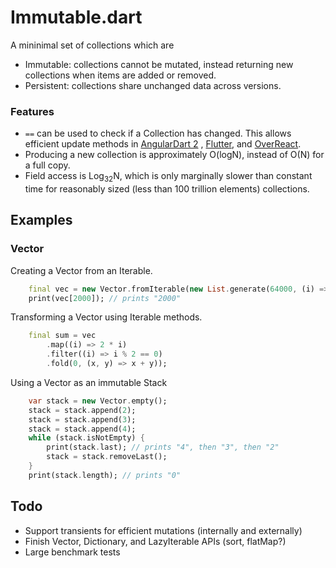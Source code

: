 # Immutable.dart
A mininimal set of collections which are
* Immutable: collections cannot be mutated, instead returning new collections when items are added or removed.
* Persistent: collections share unchanged data across versions.





### Features
* `==` can be used to check if a Collection has changed.  This allows efficient update methods in [AngularDart 2](https://angular.io/dart) , [Flutter](https://flutter.io/), and [OverReact](https://workiva.github.io/over_react/).
* Producing a new collection is approximately O(logN), instead of O(N) for a full copy.
* Field access is Log<sub>32</sub>N, which is only marginally slower than constant time for reasonably sized (less than 100 trillion elements) collections.



## Examples

### Vector

Creating a Vector from an Iterable.
```dart
	final vec = new Vector.fromIterable(new List.generate(64000, (i) => i));
	print(vec[2000]); // prints "2000"
```

Transforming a Vector using Iterable methods.
```dart
	final sum = vec
    	.map((i) => 2 * i)
        .filter((i) => i % 2 == 0)
        .fold(0, (x, y) => x + y));
```

Using a Vector as an immutable Stack
```dart
	var stack = new Vector.empty();
    stack = stack.append(2);
    stack = stack.append(3);
    stack = stack.append(4);
    while (stack.isNotEmpty) {
    	print(stack.last); // prints "4", then "3", then "2"
        stack = stack.removeLast();
    }
    print(stack.length); // prints "0"
```


## Todo
* Support transients for efficient mutations (internally and externally)
* Finish Vector, Dictionary, and LazyIterable APIs (sort, flatMap?)
* Large benchmark tests
